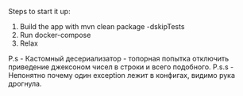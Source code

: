 Steps to start it up:
1. Build the app with mvn clean package -dskipTests
2. Run docker-compose
3. Relax

P.s - Кастомный десериализатор - топорная попытка отключить приведение джексоном чисел в строки и всего подобного.
P.s.s - Непонятно почему один exception лежит в конфигах, видимо рука дрогнула.
